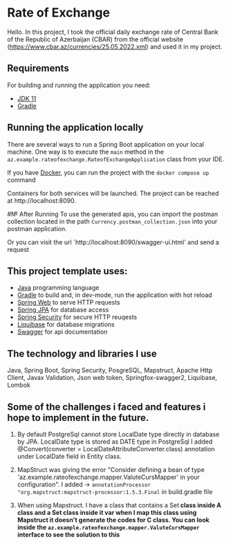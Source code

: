 # Rate of Exchange

Hello. In this project, I took the official daily exchange rate of Central Bank of the Republic of Azerbaijan (CBAR) from the official website (https://www.cbar.az/currencies/25.05.2022.xml) and used it in my project.
  
  
  ## Requirements

For building and running the application you need:

- [JDK 11](https://www.oracle.com/eg/java/technologies/javase/jdk11-archive-downloads.html)
- [Gradle](https://gradle.org/install/)


## Running the application locally

There are several ways to run a Spring Boot application on your local machine. One way is to execute the `main` method in the `az.example.rateofexchange.RateofExchangeApplication` class from your IDE.

If you have [Docker](https://www.docker.com/), you can run the project with the `docker compose up` command

Containers for both services will be launched. The project can be reached at http://localhost:8090.

 #№ After Running
  To use the generated apis, you can import the postman collection located in the path `Currency.postman_collection.json` into your postman application.
  
  Or you can visit the url `http://localhost:8090/swagger-ui.html' and send a request

  ## This project template uses:

* [Java](https://www.oracle.com/java/technologies/) programming language
* [Gradle](https://gradle.org/) to build and, in dev-mode, run the application with hot reload
* [Spring Web](https://spring.io/guides/gs/serving-web-content/) to serve HTTP requests
* [Spring JPA](https://docs.spring.io/spring-data/jpa/docs/current/reference/html/) for database access
* [Spring Security](https://spring.io/guides/gs/securing-web/) for secure HTTP reuqests
* [Liquibase](https://www.liquibase.org/) for database migrations
* [Swagger](https://swagger.io/tools/swagger-ui/download/) for api documentation
  
## The technology and libraries I use
Java, Spring Boot, Spring Security, PosgreSQL, Mapstruct, Apache Http Client, Javax Validation, Json web token, Springfox-swagger2, Liquibase, Lombok
 
## Some of the challenges i faced and features i hope to implement in the future.
1. By default PostgreSql cannot store LocalDate type directly in database by JPA. LocalDate type is stored as DATE type in PostgreSql
I added @Convert(converter = LocalDateAttributeConverter.class) annotation under LocalDate field in Entity class.

2. MapStruct was giving the error "Consider defining a bean of type 'az.example.rateofexchange.mapper.ValuteCursMapper' in your configuration".
I added  -> `annotationProcessor "org.mapstruct:mapstruct-processor:1.5.3.Final` in build.gradle file

3. When using Mapstruct. I have a class that contains a Set<B> class inside A class and a Set<C> class inside it
var when I map this class using Mapstruct it doesn't generate the codes for C class. You can look inside the `az.example.rateofexchange.mapper.ValuteCursMapper` interface to see the solution to this
  
